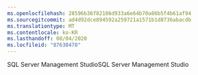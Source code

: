 ```yaml
---
ms.openlocfilehash: 28596b36f82106d933a6e64b70a86b5f4b61af94
ms.sourcegitcommit: ad4d92dce894592a259721a1571b1d8736abacdb
ms.translationtype: MT
ms.contentlocale: ko-KR
ms.lasthandoff: 08/04/2020
ms.locfileid: "87638478"
---
```

<span data-ttu-id="7f0f0-101">SQL Server Management Studio</span><span class="sxs-lookup"><span data-stu-id="7f0f0-101">SQL Server Management Studio</span></span>
